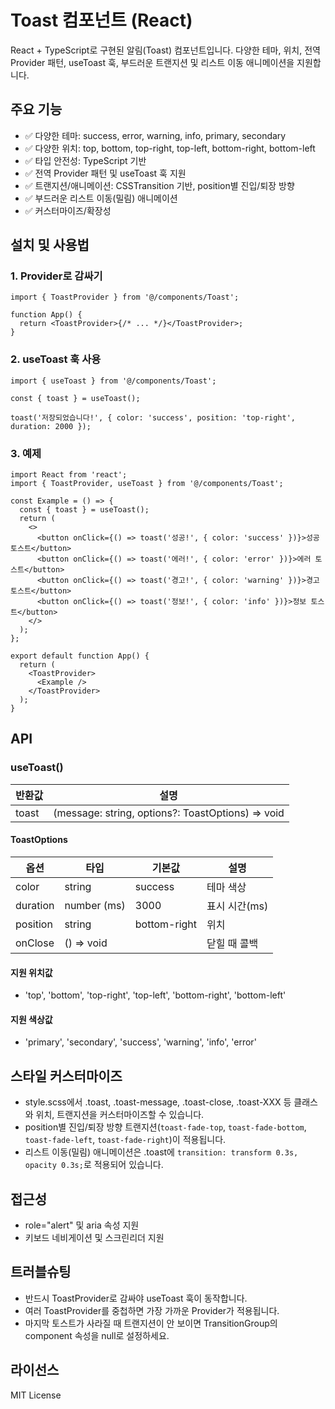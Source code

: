 # Toast 컴포넌트 (React)

React + TypeScript로 구현된 알림(Toast) 컴포넌트입니다. 다양한 테마, 위치, 전역 Provider 패턴, useToast 훅, 부드러운 트랜지션 및 리스트 이동 애니메이션을 지원합니다.

## 주요 기능

- ✅ 다양한 테마: success, error, warning, info, primary, secondary
- ✅ 다양한 위치: top, bottom, top-right, top-left, bottom-right, bottom-left
- ✅ 타입 안전성: TypeScript 기반
- ✅ 전역 Provider 패턴 및 useToast 훅 지원
- ✅ 트랜지션/애니메이션: CSSTransition 기반, position별 진입/퇴장 방향
- ✅ 부드러운 리스트 이동(밀림) 애니메이션
- ✅ 커스터마이즈/확장성

## 설치 및 사용법

### 1. Provider로 감싸기

```tsx
import { ToastProvider } from '@/components/Toast';

function App() {
  return <ToastProvider>{/* ... */}</ToastProvider>;
}
```

### 2. useToast 훅 사용

```tsx
import { useToast } from '@/components/Toast';

const { toast } = useToast();

toast('저장되었습니다!', { color: 'success', position: 'top-right', duration: 2000 });
```

### 3. 예제

```tsx
import React from 'react';
import { ToastProvider, useToast } from '@/components/Toast';

const Example = () => {
  const { toast } = useToast();
  return (
    <>
      <button onClick={() => toast('성공!', { color: 'success' })}>성공 토스트</button>
      <button onClick={() => toast('에러!', { color: 'error' })}>에러 토스트</button>
      <button onClick={() => toast('경고!', { color: 'warning' })}>경고 토스트</button>
      <button onClick={() => toast('정보!', { color: 'info' })}>정보 토스트</button>
    </>
  );
};

export default function App() {
  return (
    <ToastProvider>
      <Example />
    </ToastProvider>
  );
}
```

## API

### useToast()

| 반환값 | 설명                                              |
| ------ | ------------------------------------------------- |
| toast  | (message: string, options?: ToastOptions) => void |

#### ToastOptions

| 옵션     | 타입        | 기본값       | 설명          |
| -------- | ----------- | ------------ | ------------- |
| color    | string      | success      | 테마 색상     |
| duration | number (ms) | 3000         | 표시 시간(ms) |
| position | string      | bottom-right | 위치          |
| onClose  | () => void  |              | 닫힐 때 콜백  |

#### 지원 위치값

- 'top', 'bottom', 'top-right', 'top-left', 'bottom-right', 'bottom-left'

#### 지원 색상값

- 'primary', 'secondary', 'success', 'warning', 'info', 'error'

## 스타일 커스터마이즈

- style.scss에서 .toast, .toast-message, .toast-close, .toast-XXX 등 클래스와 위치, 트랜지션을 커스터마이즈할 수 있습니다.
- position별 진입/퇴장 방향 트랜지션(`toast-fade-top`, `toast-fade-bottom`, `toast-fade-left`, `toast-fade-right`)이 적용됩니다.
- 리스트 이동(밀림) 애니메이션은 .toast에 `transition: transform 0.3s, opacity 0.3s;`로 적용되어 있습니다.

## 접근성

- role="alert" 및 aria 속성 지원
- 키보드 네비게이션 및 스크린리더 지원

## 트러블슈팅

- 반드시 ToastProvider로 감싸야 useToast 훅이 동작합니다.
- 여러 ToastProvider를 중첩하면 가장 가까운 Provider가 적용됩니다.
- 마지막 토스트가 사라질 때 트랜지션이 안 보이면 TransitionGroup의 component 속성을 null로 설정하세요.

## 라이선스

MIT License
